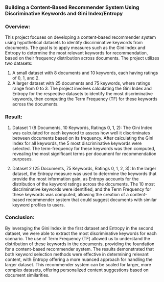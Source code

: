 ### Building a Content-Based Recommender System Using Discriminative Keywords and Gini Index/Entropy

### Overview:
This project focuses on developing a content-based recommender system using hypothetical datasets to identify discriminative keywords from documents. The goal is to apply measures such as the Gini Index and Entropy to determine the most relevant keywords for recommendation, based on their frequency distribution across documents. The project utilizes two datasets:
1. A small dataset with 8 documents and 10 keywords, each having ratings of 0, 1, and 2.
2. A larger dataset with 25 documents and 75 keywords, where ratings range from 0 to 3.
The project involves calculating the Gini Index and Entropy for the respective datasets to identify the most discriminative keywords, then computing the Term Frequency (TF) for these keywords across the documents.

### Result:
1. Dataset 1 (8 Documents, 10 Keywords, Ratings 0, 1, 2): The Gini Index was calculated for each keyword to assess how well it discriminates between documents based on its frequency. After calculating the Gini Index for all keywords, the 5 most discriminative keywords were selected. The term-frequency for these keywords was then computed, revealing the most significant terms per document for recommendation purposes.

2. Dataset 2 (25 Documents, 75 Keywords, Ratings 0, 1, 2, 3): In the larger dataset, the Entropy measure was used to determine the keywords that provide the most information gain, as Entropy accounts for the distribution of the keyword ratings across the documents. The 10 most discriminative keywords were identified, and the Term Frequency for these keywords was computed, allowing the creation of a content-based recommender system that could suggest documents with similar keyword profiles to users.

### Conclusion:
By leveraging the Gini Index in the first dataset and Entropy in the second dataset, we were able to extract the most discriminative keywords for each scenario. The use of Term Frequency (TF) allowed us to understand the distribution of these keywords in the documents, providing the foundation for a content-based recommender system. The results demonstrated that both keyword selection methods were effective in determining relevant content, with Entropy offering a more nuanced approach for handling the larger dataset. This recommender system can be scaled for larger, more complex datasets, offering personalized content suggestions based on document similarities.





































